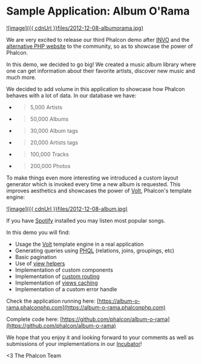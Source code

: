Sample Application: Album O'Rama
================================

[![image]({{ cdnUrl }}files/2012-12-08-albumorama.jpg)](http://album-o-rama.phalconphp.com)

We are very excited to release our third Phalcon demo after [INVO](/post/invo-a-sample-application) and the [alternative PHP website](/post/sample-application-php-alternative-site) to the community, so as to showcase the power of Phalcon.

In this demo, we decided to go big! We created a music album library where one can get information about their favorite artists, discover new music and much more.

We decided to add volume in this application to showcase how Phalcon behaves with a lot of data. In our database we have:

- > 5,000 Artists
- > 50,000 Albums
- > 30,000 Album tags
- > 20,000 Artists tags
- > 100,000 Tracks
- > 200,000 Photos

To make things even more interesting we introduced a custom layout generator which is invoked every time a new album is requested. This improves aesthetics and showcases the power of [Volt](https://docs.phalconphp.com/en/latest/reference/volt.html), Phalcon's template engine:

[![image]({{ cdnUrl }}files/2012-12-08-album.jpg)](http://album-o-rama.phalconphp.com/album/155/Battle+Born)

If you have [Spotify](http://spotify.com/) installed you may listen most popular songs.

In this demo you will find:

- Usage the [Volt](https://docs.phalconphp.com/en/latest/reference/volt.html) template engine in a real application
- Generating queries using [PHQL](https://docs.phalconphp.com/en/latest/reference/phql.html) (relations, joins, groupings, etc)
- Basic pagination
- Use of [view helpers](https://docs.phalconphp.com/en/latest/reference/tags.html)
- Implementation of custom components
- Implementation of [custom routing](https://docs.phalconphp.com/en/latest/reference/routing.html)
- Implementation of [views caching](https://docs.phalconphp.com/en/latest/reference/views.html#caching-view-fragments)
- Implementation of a custom error handle

Check the application running here: [https://album-o-rama.phalconphp.com](https://album-o-rama.phalconphp.com)

Complete code here: [https://github.com/phalcon/album-o-rama](https://github.com/phalcon/album-o-rama)

We hope that you enjoy it and looking forward to your comments as well as submissions of your implementations in our [Incubator](https://github.com/phalcon/incubator)!


<3 The Phalcon Team
